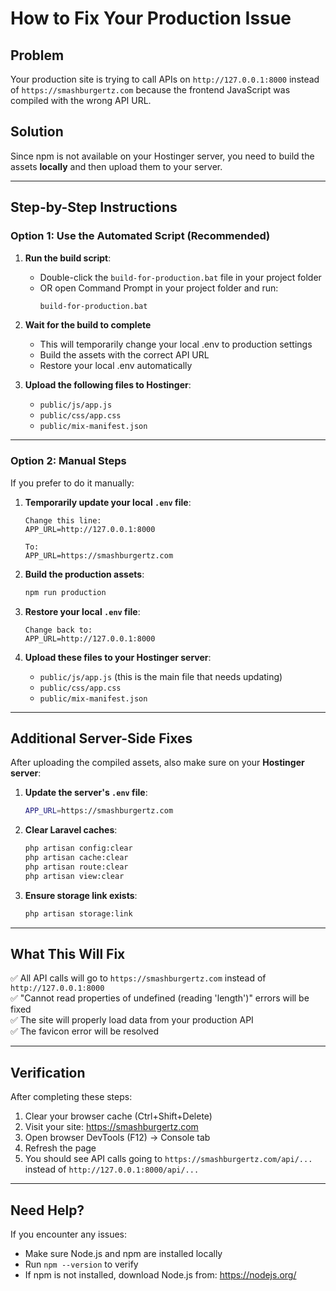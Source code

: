 # How to Fix Your Production Issue

## Problem
Your production site is trying to call APIs on `http://127.0.0.1:8000` instead of `https://smashburgertz.com` because the frontend JavaScript was compiled with the wrong API URL.

## Solution
Since npm is not available on your Hostinger server, you need to build the assets **locally** and then upload them to your server.

---

## Step-by-Step Instructions

### Option 1: Use the Automated Script (Recommended)

1. **Run the build script**:
   - Double-click the `build-for-production.bat` file in your project folder
   - OR open Command Prompt in your project folder and run:
     ```cmd
     build-for-production.bat
     ```

2. **Wait for the build to complete**
   - This will temporarily change your local .env to production settings
   - Build the assets with the correct API URL
   - Restore your local .env automatically

3. **Upload the following files to Hostinger**:
   - `public/js/app.js`
   - `public/css/app.css`
   - `public/mix-manifest.json`

---

### Option 2: Manual Steps

If you prefer to do it manually:

1. **Temporarily update your local `.env` file**:
   ```
   Change this line:
   APP_URL=http://127.0.0.1:8000
   
   To:
   APP_URL=https://smashburgertz.com
   ```

2. **Build the production assets**:
   ```cmd
   npm run production
   ```

3. **Restore your local `.env` file**:
   ```
   Change back to:
   APP_URL=http://127.0.0.1:8000
   ```

4. **Upload these files to your Hostinger server**:
   - `public/js/app.js` (this is the main file that needs updating)
   - `public/css/app.css`
   - `public/mix-manifest.json`

---

## Additional Server-Side Fixes

After uploading the compiled assets, also make sure on your **Hostinger server**:

1. **Update the server's `.env` file**:
   ```bash
   APP_URL=https://smashburgertz.com
   ```

2. **Clear Laravel caches**:
   ```bash
   php artisan config:clear
   php artisan cache:clear
   php artisan route:clear
   php artisan view:clear
   ```

3. **Ensure storage link exists**:
   ```bash
   php artisan storage:link
   ```

---

## What This Will Fix

✅ All API calls will go to `https://smashburgertz.com` instead of `http://127.0.0.1:8000`  
✅ "Cannot read properties of undefined (reading 'length')" errors will be fixed  
✅ The site will properly load data from your production API  
✅ The favicon error will be resolved  

---

## Verification

After completing these steps:

1. Clear your browser cache (Ctrl+Shift+Delete)
2. Visit your site: https://smashburgertz.com
3. Open browser DevTools (F12) → Console tab
4. Refresh the page
5. You should see API calls going to `https://smashburgertz.com/api/...` instead of `http://127.0.0.1:8000/api/...`

---

## Need Help?

If you encounter any issues:
- Make sure Node.js and npm are installed locally
- Run `npm --version` to verify
- If npm is not installed, download Node.js from: https://nodejs.org/

